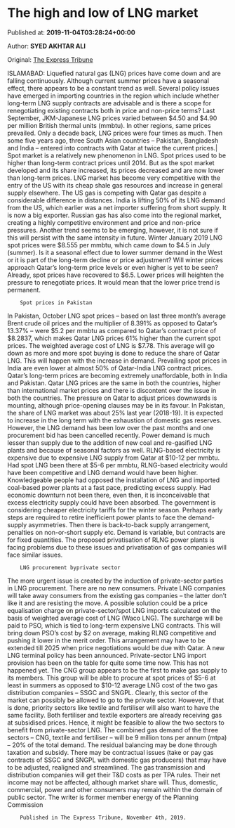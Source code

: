 
# The high and low of LNG market

Published at: **2019-11-04T03:28:24+00:00**

Author: **SYED AKHTAR ALI**

Original: [The Express Tribune](https://tribune.com.pk/story/2092829/2-high-low-lng-market/)

ISLAMABAD: Liquefied natural gas (LNG) prices have come down and are falling continuously. Although current summer prices have a seasonal effect, there appears to be a constant trend as well.
Several policy issues have emerged in importing countries in the region which include whether long-term LNG supply contracts are advisable and is there a scope for renegotiating existing contracts both in price and non-price terms?
Last September, JKM-Japanese LNG prices varied between $4.50 and $4.90 per million British thermal units (mmbtu). In other regions, same prices prevailed.
Only a decade back, LNG prices were four times as much. Then some five years ago, three South Asian countries – Pakistan, Bangladesh and India – entered into contracts with Qatar at twice the current prices.|
Spot market is a relatively new phenomenon in LNG. Spot prices used to be higher than long-term contract prices until 2014. But as the spot market developed and its share increased, its prices decreased and are now lower than long-term prices.
LNG market has become very competitive with the entry of the US with its cheap shale gas resources and increase in general supply elsewhere. The US gas is competing with Qatar gas despite a considerable difference in distances.
India is lifting 50% of its LNG demand from the US, which earlier was a net importer suffering from short supply. It is now a big exporter.
Russian gas has also come into the regional market, creating a highly competitive environment and price and non-price pressures.
Another trend seems to be emerging, however, it is not sure if this will persist with the same intensity in future. Winter January 2019 LNG spot prices were $8.555 per mmbtu, which came down to $4.5 in July (summer).
Is it a seasonal effect due to lower summer demand in the West or it is part of the long-term decline or price adjustment? Will winter prices approach Qatar’s long-term price levels or even higher is yet to be seen?
Already, spot prices have recovered to $6.5. Lower prices will heighten the pressure to renegotiate prices. It would mean that the lower price trend is permanent.

        Spot prices in Pakistan
      
In Pakistan, October LNG spot prices – based on last three month’s average Brent crude oil prices and the multiplier of 8.391% as opposed to Qatar’s 13.37% – were $5.2 per mmbtu as compared to Qatar’s contract price of $8.2837, which makes Qatar LNG prices 61% higher than the current spot prices.
The weighted average cost of LNG is $7.78. This average will go down as more and more spot buying is done to reduce the share of Qatar LNG. This will happen with the increase in demand.
Prevailing spot prices in India are even lower at almost 50% of Qatar-India LNG contract prices. Qatar’s long-term prices are becoming extremely unaffordable, both in India and Pakistan.
Qatar LNG prices are the same in both the countries, higher than international market prices and there is discontent over the issue in both the countries. The pressure on Qatar to adjust prices downwards is mounting, although price-opening clauses may be in its favour. In Pakistan, the share of LNG market was about 25% last year (2018-19). It is expected to increase in the long term with the exhaustion of domestic gas reserves.
However, the LNG demand has been low over the past months and one procurement bid has been cancelled recently. Power demand is much lesser than supply due to the addition of new coal and re-gasified LNG plants and because of seasonal factors as well.
RLNG-based electricity is expensive due to expensive LNG supply from Qatar at $10-12 per mmbtu. Had spot LNG been there at $5-6 per mmbtu, RLNG-based electricity would have been competitive and LNG demand would have been higher.
Knowledgeable people had opposed the installation of LNG and imported coal-based power plants at a fast pace, predicting excess supply. Had economic downturn not been there, even then, it is inconceivable that excess electricity supply could have been absorbed.
The government is considering cheaper electricity tariffs for the winter season. Perhaps early steps are required to retire inefficient power plants to face the demand-supply asymmetries.
Then there is back-to-back supply arrangement, penalties on non-or-short supply etc. Demand is variable, but contracts are for fixed quantities. The proposed privatisation of RLNG power plants is facing problems due to these issues and privatisation of gas companies will face similar issues.

        LNG procurement byprivate sector
      
The more urgent issue is created by the induction of private-sector parties in LNG procurement. There are no new consumers. Private LNG companies will take away consumers from the existing gas companies – the latter don’t like it and are resisting the move.
A possible solution could be a price equalisation charge on private-sector/spot LNG imports calculated on the basis of weighted average cost of LNG (Waco LNG). The surcharge will be paid to PSO, which is tied to long-term expensive LNG contracts.
This will bring down PSO’s cost by $2 on average, making RLNG competitive and pushing it lower in the merit order. This arrangement may have to be extended till 2025 when price negotiations would be due with Qatar.
A new LNG terminal policy has been announced. Private-sector LNG import provision has been on the table for quite some time now. This has not happened yet.
The CNG group appears to be the first to make gas supply to its members. This group will be able to procure at spot prices of $5-6 at least in summers as opposed to $10-12 average LNG cost of the two gas distribution companies – SSGC and SNGPL.
Clearly, this sector of the market can possibly be allowed to go to the private sector. However, if that is done, priority sectors like textile and fertiliser will also want to have the same facility.
Both fertiliser and textile exporters are already receiving gas at subsidised prices. Hence, it might be feasible to allow the two sectors to benefit from private-sector LNG.
The combined gas demand of the three sectors – CNG, textile and fertiliser – will be 9 million tons per annum (mtpa) – 20% of the total demand. The residual balancing may be done through taxation and subsidy.
There may be contractual issues (take or pay gas contracts of SSGC and SNGPL with domestic gas producers) that may have to be adjusted, realigned and streamlined. The gas transmission and distribution companies will get their T&D costs as per TPA rules.
Their net income may not be affected, although market share will. Thus, domestic, commercial, power and other consumers may remain within the domain of public sector.
The writer is former member energy of the Planning Commission
 

        Published in The Express Tribune, November 4th, 2019.
      
 
